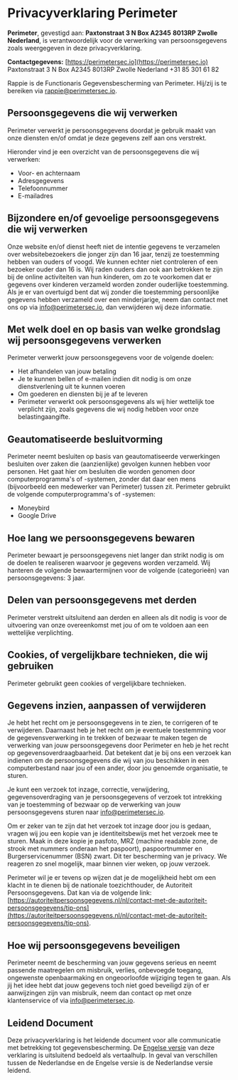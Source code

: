 # Privacyverklaring Perimeter

**Perimeter**, gevestigd aan:
**Paxtonstraat 3 N Box A2345**
**8013RP Zwolle**
**Nederland**, is verantwoordelijk voor de verwerking van persoonsgegevens zoals weergegeven in deze privacyverklaring.

**Contactgegevens:**
[https://perimetersec.io](https://perimetersec.io)
Paxtonstraat 3 N Box A2345
8013RP Zwolle
Nederland
+31 85 301 61 82

Rappie is de Functionaris Gegevensbescherming van Perimeter. Hij/zij is te bereiken via [rappie@perimetersec.io](mailto:rappie@perimetersec.io).

## Persoonsgegevens die wij verwerken
Perimeter verwerkt je persoonsgegevens doordat je gebruik maakt van onze diensten en/of omdat je deze gegevens zelf aan ons verstrekt.

Hieronder vind je een overzicht van de persoonsgegevens die wij verwerken:
- Voor- en achternaam
- Adresgegevens
- Telefoonnummer
- E-mailadres

## Bijzondere en/of gevoelige persoonsgegevens die wij verwerken
Onze website en/of dienst heeft niet de intentie gegevens te verzamelen over websitebezoekers die jonger zijn dan 16 jaar, tenzij ze toestemming hebben van ouders of voogd. We kunnen echter niet controleren of een bezoeker ouder dan 16 is. Wij raden ouders dan ook aan betrokken te zijn bij de online activiteiten van hun kinderen, om zo te voorkomen dat er gegevens over kinderen verzameld worden zonder ouderlijke toestemming. Als je er van overtuigd bent dat wij zonder die toestemming persoonlijke gegevens hebben verzameld over een minderjarige, neem dan contact met ons op via [info@perimetersec.io](mailto:info@perimetersec.io), dan verwijderen wij deze informatie.

## Met welk doel en op basis van welke grondslag wij persoonsgegevens verwerken
Perimeter verwerkt jouw persoonsgegevens voor de volgende doelen:
- Het afhandelen van jouw betaling
- Je te kunnen bellen of e-mailen indien dit nodig is om onze dienstverlening uit te kunnen voeren
- Om goederen en diensten bij je af te leveren
- Perimeter verwerkt ook persoonsgegevens als wij hier wettelijk toe verplicht zijn, zoals gegevens die wij nodig hebben voor onze belastingaangifte.

## Geautomatiseerde besluitvorming
Perimeter neemt besluiten op basis van geautomatiseerde verwerkingen besluiten over zaken die (aanzienlijke) gevolgen kunnen hebben voor personen. Het gaat hier om besluiten die worden genomen door computerprogramma's of -systemen, zonder dat daar een mens (bijvoorbeeld een medewerker van Perimeter) tussen zit. Perimeter gebruikt de volgende computerprogramma's of -systemen:
- Moneybird
- Google Drive

## Hoe lang we persoonsgegevens bewaren
Perimeter bewaart je persoonsgegevens niet langer dan strikt nodig is om de doelen te realiseren waarvoor je gegevens worden verzameld. Wij hanteren de volgende bewaartermijnen voor de volgende (categorieën) van persoonsgegevens: 3 jaar.

## Delen van persoonsgegevens met derden
Perimeter verstrekt uitsluitend aan derden en alleen als dit nodig is voor de uitvoering van onze overeenkomst met jou of om te voldoen aan een wettelijke verplichting.

## Cookies, of vergelijkbare technieken, die wij gebruiken
Perimeter gebruikt geen cookies of vergelijkbare technieken.

## Gegevens inzien, aanpassen of verwijderen
Je hebt het recht om je persoonsgegevens in te zien, te corrigeren of te verwijderen. Daarnaast heb je het recht om je eventuele toestemming voor de gegevensverwerking in te trekken of bezwaar te maken tegen de verwerking van jouw persoonsgegevens door Perimeter en heb je het recht op gegevensoverdraagbaarheid. Dat betekent dat je bij ons een verzoek kan indienen om de persoonsgegevens die wij van jou beschikken in een computerbestand naar jou of een ander, door jou genoemde organisatie, te sturen.

Je kunt een verzoek tot inzage, correctie, verwijdering, gegevensoverdraging van je persoonsgegevens of verzoek tot intrekking van je toestemming of bezwaar op de verwerking van jouw persoonsgegevens sturen naar [info@perimetersec.io](mailto:info@perimetersec.io).

Om er zeker van te zijn dat het verzoek tot inzage door jou is gedaan, vragen wij jou een kopie van je identiteitsbewijs met het verzoek mee te sturen. Maak in deze kopie je pasfoto, MRZ (machine readable zone, de strook met nummers onderaan het paspoort), paspoortnummer en Burgerservicenummer (BSN) zwart. Dit ter bescherming van je privacy. We reageren zo snel mogelijk, maar binnen vier weken, op jouw verzoek.

Perimeter wil je er tevens op wijzen dat je de mogelijkheid hebt om een klacht in te dienen bij de nationale toezichthouder, de Autoriteit Persoonsgegevens. Dat kan via de volgende link: [https://autoriteitpersoonsgegevens.nl/nl/contact-met-de-autoriteit-persoonsgegevens/tip-ons](https://autoriteitpersoonsgegevens.nl/nl/contact-met-de-autoriteit-persoonsgegevens/tip-ons).

## Hoe wij persoonsgegevens beveiligen
Perimeter neemt de bescherming van jouw gegevens serieus en neemt passende maatregelen om misbruik, verlies, onbevoegde toegang, ongewenste openbaarmaking en ongeoorloofde wijziging tegen te gaan. Als jij het idee hebt dat jouw gegevens toch niet goed beveiligd zijn of er aanwijzingen zijn van misbruik, neem dan contact op met onze klantenservice of via [info@perimetersec.io](mailto:info@perimetersec.io).

## Leidend Document
Deze privacyverklaring is het leidende document voor alle communicatie met betrekking tot gegevensbescherming. De [Engelse versie](Privacy%20Policy.md) van deze verklaring is uitsluitend bedoeld als vertaalhulp. In geval van verschillen tussen de Nederlandse en de Engelse versie is de Nederlandse versie leidend.